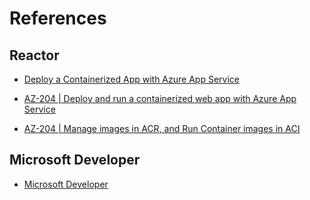 # References


## Reactor

- [Deploy a Containerized App with Azure App Service](https://www.youtube.com/watch?v=JFSl_D3TKrU)

- [AZ-204 | Deploy and run a containerized web app with Azure App Service](https://www.youtube.com/watch?v=sfWlZPkJTKM)

- [AZ-204 | Manage images in ACR, and Run Container images in ACI](https://www.youtube.com/watch?v=rcWf7-XzEZw)


## Microsoft Developer

- [Microsoft Developer](https://developer.microsoft.com/en-us/)